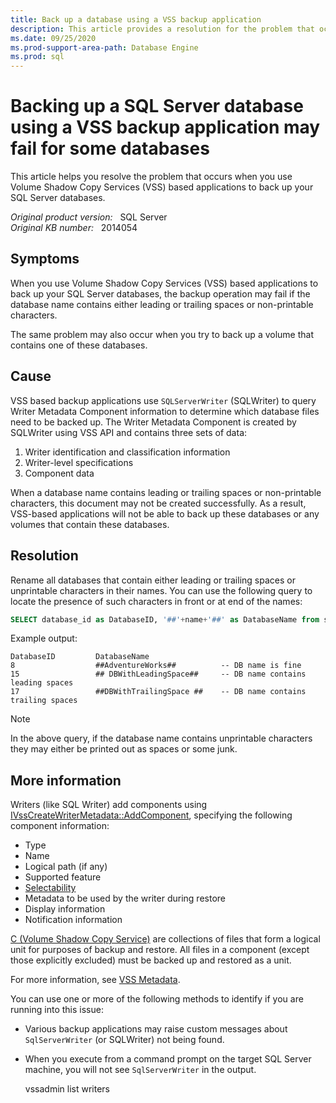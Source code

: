 ```yaml
---
title: Back up a database using a VSS backup application
description: This article provides a resolution for the problem that occurs when you use Volume Shadow Copy Services (VSS) based applications to back up your SQL Server databases.
ms.date: 09/25/2020
ms.prod-support-area-path: Database Engine
ms.prod: sql
---
```

# Backing up a SQL Server database using a VSS backup application may fail for some databases

This article helps you resolve the problem that occurs when you use Volume Shadow Copy Services (VSS) based applications to back up your SQL Server databases.

_Original product version:_ &nbsp; SQL Server  
_Original KB number:_ &nbsp; 2014054

## Symptoms

When you use Volume Shadow Copy Services (VSS) based applications to back up your SQL Server databases, the backup operation may fail if the database name contains either leading or trailing spaces or non-printable characters.  

The same problem may also occur when you try to back up a volume that contains one of these databases.

## Cause

VSS based backup applications use `SQLServerWriter` (SQLWriter) to query Writer Metadata Component information to determine which database files need to be backed up. The Writer Metadata Component is created by SQLWriter using VSS API and contains three sets of data:

1. Writer identification and classification information
2. Writer-level specifications
3. Component data

When a database name contains leading or trailing spaces or non-printable characters, this document may not be created successfully. As a result, VSS-based applications will not be able to back up these databases or any volumes that contain these databases.

## Resolution

Rename all databases that contain either leading or trailing spaces or unprintable characters in their names. You can use the following query to locate the presence of such characters in front or at end of the names:  

```sql
SELECT database_id as DatabaseID, '##'+name+'##' as DatabaseName from sys.databases  
```

Example output:

```console
DatabaseID         DatabaseName
8                  ##AdventureWorks##          -- DB name is fine
15                 ## DBWithLeadingSpace##     -- DB name contains leading spaces
17                 ##DBWithTrailingSpace ##    -- DB name contains trailing spaces  
```

> [!NOTE]
> In the above query, if the database name contains unprintable characters they may either be printed out as spaces or some junk.

## More information

Writers (like SQL Writer) add components using [IVssCreateWriterMetadata::AddComponent](/windows/win32/api/vswriter/nf-vswriter-ivsscreatewritermetadata-addcomponent), specifying the following component information:

- Type
- Name
- Logical path (if any)
- Supported feature
- [Selectability](/windows/win32/vss/vssgloss-s)
- Metadata to be used by the writer during restore
- Display information
- Notification information

[C (Volume Shadow Copy Service)](/windows/win32/vss/vssgloss-c) are collections of files that form a logical unit for purposes of backup and restore. All files in a component (except those explicitly excluded) must be backed up and restored as a unit.

For more information, see [VSS Metadata](/windows/win32/vss/vss-metadata).

You can use one or more of the following methods to identify if you are running into this issue:

- Various backup applications may raise custom messages about `SqlServerWriter` (or SQLWriter) not being found.
- When you execute from a command prompt on the target SQL Server machine, you will not see `SqlServerWriter` in the output.  

    vssadmin list writers
